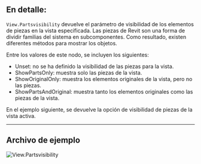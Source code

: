 ## En detalle:
`View.Partsvisibility` devuelve el parámetro de visibilidad de los elementos de piezas en la vista especificada. Las piezas de Revit son una forma de dividir familias del sistema en subcomponentes. Como resultado, existen diferentes métodos para mostrar los objetos.

Entre los valores de este nodo, se incluyen los siguientes:
- Unset: no se ha definido la visibilidad de las piezas para la vista.
- ShowPartsOnly: muestra solo las piezas de la vista.
- ShowOriginalOnly: muestra los elementos originales de la vista, pero no las piezas.
- ShowPartsAndOriginal: muestra tanto los elementos originales como las piezas de la vista.

En el ejemplo siguiente, se devuelve la opción de visibilidad de piezas de la vista activa.
___
## Archivo de ejemplo

![View.Partsvisibility](./Revit.Elements.Views.View.Partsvisibility_img.jpg)
